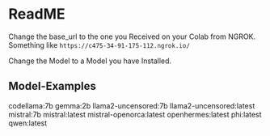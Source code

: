 # ReadME

Change the base_url to the one you Received on your Colab from NGROK.
Something like `https://c475-34-91-175-112.ngrok.io/`

Change the Model to a Model you have Installed.

## Model-Examples

codellama:7b
gemma:2b
llama2-uncensored:7b
llama2-uncensored:latest
mistral:7b
mistral:latest
mistral-openorca:latest
openhermes:latest
phi:latest
qwen:latest
